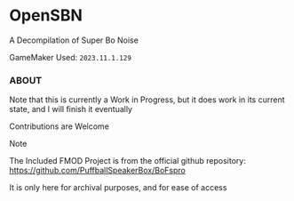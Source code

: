 # OpenSBN
A Decompilation of Super Bo Noise

GameMaker Used: ```2023.11.1.129```

### ABOUT

Note that this is currently a Work in Progress, but it does work in its current state, and I will finish it eventually

Contributions are Welcome

> [!NOTE]
> The Included FMOD Project is from the official github repository: https://github.com/PuffballSpeakerBox/BoFspro
> 
> It is only here for archival purposes, and for ease of access
